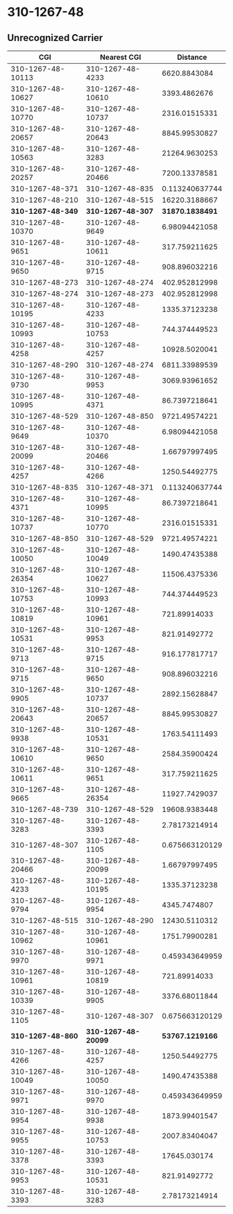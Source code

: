 # 310-1267-48
## Unrecognized Carrier


| CGI | Nearest CGI | Distance |
|-----|-------------|----------|
| 310-1267-48-10113 | 310-1267-48-4233 | 6620.8843084 |
| 310-1267-48-10627 | 310-1267-48-10610 | 3393.4862676 |
| 310-1267-48-10770 | 310-1267-48-10737 | 2316.01515331 |
| 310-1267-48-20657 | 310-1267-48-20643 | 8845.99530827 |
| 310-1267-48-10563 | 310-1267-48-3283 | 21264.9630253 |
| 310-1267-48-20257 | 310-1267-48-20466 | 7200.13378581 |
| 310-1267-48-371 | 310-1267-48-835 | 0.113240637744 |
| 310-1267-48-210 | 310-1267-48-515 | 16220.3188667 |
| **310-1267-48-349** | **310-1267-48-307** | **31870.1838491** |
| 310-1267-48-10370 | 310-1267-48-9649 | 6.98094421058 |
| 310-1267-48-9651 | 310-1267-48-10611 | 317.759211625 |
| 310-1267-48-9650 | 310-1267-48-9715 | 908.896032216 |
| 310-1267-48-273 | 310-1267-48-274 | 402.952812998 |
| 310-1267-48-274 | 310-1267-48-273 | 402.952812998 |
| 310-1267-48-10195 | 310-1267-48-4233 | 1335.37123238 |
| 310-1267-48-10993 | 310-1267-48-10753 | 744.374449523 |
| 310-1267-48-4258 | 310-1267-48-4257 | 10928.5020041 |
| 310-1267-48-290 | 310-1267-48-274 | 6811.33989539 |
| 310-1267-48-9730 | 310-1267-48-9953 | 3069.93961652 |
| 310-1267-48-10995 | 310-1267-48-4371 | 86.7397218641 |
| 310-1267-48-529 | 310-1267-48-850 | 9721.49574221 |
| 310-1267-48-9649 | 310-1267-48-10370 | 6.98094421058 |
| 310-1267-48-20099 | 310-1267-48-20466 | 1.66797997495 |
| 310-1267-48-4257 | 310-1267-48-4266 | 1250.54492775 |
| 310-1267-48-835 | 310-1267-48-371 | 0.113240637744 |
| 310-1267-48-4371 | 310-1267-48-10995 | 86.7397218641 |
| 310-1267-48-10737 | 310-1267-48-10770 | 2316.01515331 |
| 310-1267-48-850 | 310-1267-48-529 | 9721.49574221 |
| 310-1267-48-10050 | 310-1267-48-10049 | 1490.47435388 |
| 310-1267-48-26354 | 310-1267-48-10627 | 11506.4375336 |
| 310-1267-48-10753 | 310-1267-48-10993 | 744.374449523 |
| 310-1267-48-10819 | 310-1267-48-10961 | 721.89914033 |
| 310-1267-48-10531 | 310-1267-48-9953 | 821.91492772 |
| 310-1267-48-9713 | 310-1267-48-9715 | 916.177817717 |
| 310-1267-48-9715 | 310-1267-48-9650 | 908.896032216 |
| 310-1267-48-9905 | 310-1267-48-10737 | 2892.15628847 |
| 310-1267-48-20643 | 310-1267-48-20657 | 8845.99530827 |
| 310-1267-48-9938 | 310-1267-48-10531 | 1763.54111493 |
| 310-1267-48-10610 | 310-1267-48-9650 | 2584.35900424 |
| 310-1267-48-10611 | 310-1267-48-9651 | 317.759211625 |
| 310-1267-48-9665 | 310-1267-48-26354 | 11927.7429037 |
| 310-1267-48-739 | 310-1267-48-529 | 19608.9383448 |
| 310-1267-48-3283 | 310-1267-48-3393 | 2.78173214914 |
| 310-1267-48-307 | 310-1267-48-1105 | 0.675663120129 |
| 310-1267-48-20466 | 310-1267-48-20099 | 1.66797997495 |
| 310-1267-48-4233 | 310-1267-48-10195 | 1335.37123238 |
| 310-1267-48-9794 | 310-1267-48-9954 | 4345.7474807 |
| 310-1267-48-515 | 310-1267-48-290 | 12430.5110312 |
| 310-1267-48-10962 | 310-1267-48-10961 | 1751.79900281 |
| 310-1267-48-9970 | 310-1267-48-9971 | 0.459343649959 |
| 310-1267-48-10961 | 310-1267-48-10819 | 721.89914033 |
| 310-1267-48-10339 | 310-1267-48-9905 | 3376.68011844 |
| 310-1267-48-1105 | 310-1267-48-307 | 0.675663120129 |
| **310-1267-48-860** | **310-1267-48-20099** | **53767.1219166** |
| 310-1267-48-4266 | 310-1267-48-4257 | 1250.54492775 |
| 310-1267-48-10049 | 310-1267-48-10050 | 1490.47435388 |
| 310-1267-48-9971 | 310-1267-48-9970 | 0.459343649959 |
| 310-1267-48-9954 | 310-1267-48-9938 | 1873.99401547 |
| 310-1267-48-9955 | 310-1267-48-10753 | 2007.83404047 |
| 310-1267-48-3378 | 310-1267-48-3393 | 17645.030174 |
| 310-1267-48-9953 | 310-1267-48-10531 | 821.91492772 |
| 310-1267-48-3393 | 310-1267-48-3283 | 2.78173214914 |
